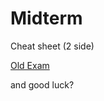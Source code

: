 # Midterm

Cheat sheet (2 side)

[Old Exam](http://pages.cs.wisc.edu/~remzi/Classes/739/Fall2018/OldExams/)

and good luck?